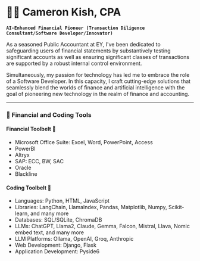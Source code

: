 # 💼🤖 Cameron Kish, CPA

**`AI-Enhanced Financial Pioneer (Transaction Diligence Consultant/Software Developer/Innovator)`**

As a seasoned Public Accountant at EY, I've been dedicated to safeguarding users of financial statements by substantively testing significant accounts as well as ensuring significant classes of transactions are supported by a robust internal control environment. 

Simultaneously, my passion for technology has led me to embrace the role of a Software Developer. In this capacity, I craft cutting-edge solutions that seamlessly blend the worlds of finance and artificial intelligence with the goal of pioneering new technology in the realm of finance and accounting. 

___
### 🧰 Financial and Coding Tools


#### Financial Toolbelt 💼
- Microsoft Office Suite: Excel, Word, PowerPoint, Access
- PowerBI
- Altryx
- SAP: ECC, BW, SAC
- Oracle
- Blackline

#### Coding Toolbelt 🤖
- Languages: Python, HTML, JavaScript
- Libraries: LangChain, LlamaIndex, Pandas, Matplotlib, Numpy, Scikit-learn, and many more
- Databases: SQL/SQLite, ChromaDB
- LLMs: ChatGPT, Llama2, Claude, Gemma, Falcon, Mistral, Llava, Nomic embed text, and many more
- LLM Platforms: Ollama, OpenAI, Groq, Anthropic
- Web Development: Django, Flask
- Application Development: Pyside6

<!--
**cameronkish/cameronkish** is a ✨ _special_ ✨ repository because its `README.md` (this file) appears on your GitHub profile.

Here are some ideas to get you started:

- 🔭 I’m currently working on ...
- 🌱 I’m currently learning ...
- 👯 I’m looking to collaborate on ...
- 🤔 I’m looking for help with ...
- 💬 Ask me about ...
- 📫 How to reach me: ...
- 😄 Pronouns: ...
- ⚡ Fun fact: ...
-->
